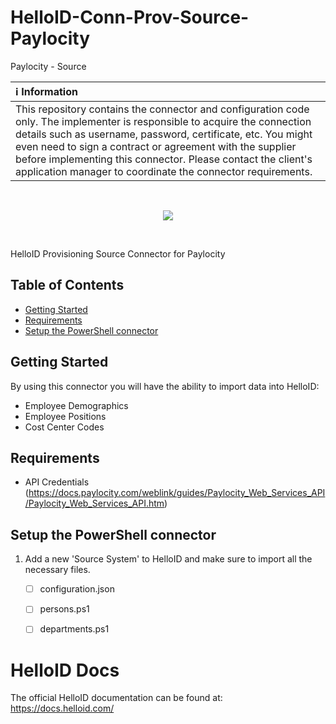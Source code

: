 # HelloID-Conn-Prov-Source-Paylocity
Paylocity - Source

| :information_source: Information |
|:---------------------------|
| This repository contains the connector and configuration code only. The implementer is responsible to acquire the connection details such as username, password, certificate, etc. You might even need to sign a contract or agreement with the supplier before implementing this connector. Please contact the client's application manager to coordinate the connector requirements.       |
<br />
<p align="center">
  <img src="https://www.tools4ever.nl/connector-logos/paylocity-logo.png">
</p>
<br />

HelloID Provisioning Source Connector for Paylocity

<!-- TABLE OF CONTENTS -->
## Table of Contents
* [Getting Started](#getting-started)
* [Requirements](#Requirements)
* [Setup the PowerShell connector](#setup-the-powershell-connector)

<!-- GETTING STARTED -->
## Getting Started
By using this connector you will have the ability to import data into HelloID:
* Employee Demographics
* Employee Positions
* Cost Center Codes

## Requirements
- API Credentials (https://docs.paylocity.com/weblink/guides/Paylocity_Web_Services_API/Paylocity_Web_Services_API.htm)


## Setup the PowerShell connector
1. Add a new 'Source System' to HelloID and make sure to import all the necessary files.

    - [ ] configuration.json
    - [ ] persons.ps1
    - [ ] departments.ps1


# HelloID Docs
The official HelloID documentation can be found at: https://docs.helloid.com/
